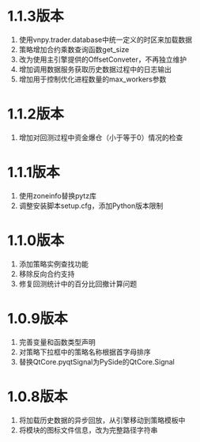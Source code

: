 # 1.1.3版本

1. 使用vnpy.trader.database中统一定义的时区来加载数据
2. 策略增加合约乘数查询函数get_size
3. 改为使用主引擎提供的OffsetConveter，不再独立维护
4. 增加调用数据服务获取历史数据过程中的日志输出
5. 增加用于控制优化进程数量的max_workers参数

# 1.1.2版本

1. 增加对回测过程中资金爆仓（小于等于0）情况的检查

# 1.1.1版本

1. 使用zoneinfo替换pytz库
2. 调整安装脚本setup.cfg，添加Python版本限制

# 1.1.0版本

1. 添加策略实例查找功能
2. 移除反向合约支持
3. 修复回测统计中的百分比回撤计算问题

# 1.0.9版本

1. 完善变量和函数类型声明
2. 对策略下拉框中的策略名称根据首字母排序
3. 替换QtCore.pyqtSignal为PySide的QtCore.Signal

# 1.0.8版本

1. 将加载历史数据的异步回放，从引擎移动到策略模板中
2. 将模块的图标文件信息，改为完整路径字符串
